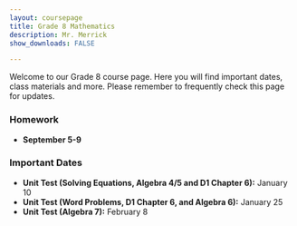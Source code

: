 ```yaml
---
layout: coursepage
title: Grade 8 Mathematics
description: Mr. Merrick 
show_downloads: FALSE

---
```


<!--- ### MATH 20-1 SECTION  ### --->
Welcome to our Grade 8 course page. Here you will find important dates, class materials and more. Please remember to frequently check this page for updates. 

<!--- To access the schoology page use this code: HRGC-TB6H-K38HK. ---> 

### Homework
* **September 5-9** 
     
### Important Dates 
* **Unit Test (Solving Equations, Algebra 4/5 and D1 Chapter 6):** January 10
* **Unit Test (Word Problems, D1 Chapter 6, and Algebra 6):** January 25
* **Unit Test (Algebra 7):** February 8 





